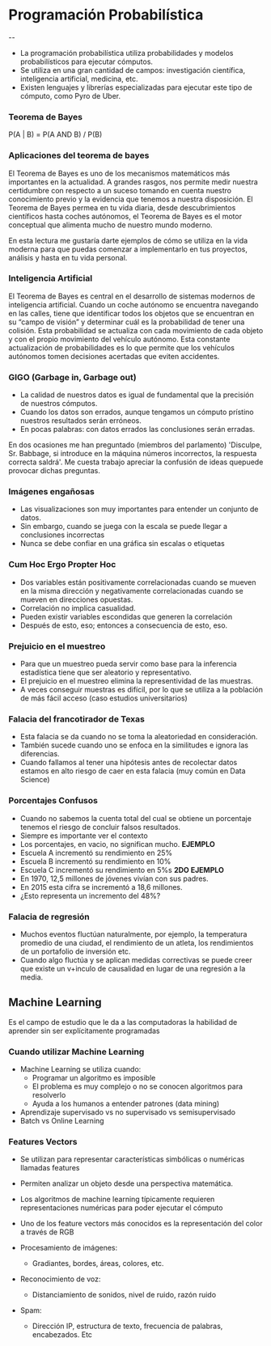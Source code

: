 # Programación Probabilística
--

- La programación probabilística utiliza probabilidades y modelos probabilísticos para ejecutar cómputos.
- Se utiliza en una gran cantidad de campos: investigación científica, inteligencia artificial, medicina, etc.
- Existen lenguajes y librerías especializadas para ejecutar este tipo de cómputo, como Pyro de Uber.

### Teorema de Bayes
P(A | B) = P(A AND B) / P(B)

### Aplicaciones del teorema de bayes
El Teorema de Bayes es uno de los mecanismos matemáticos más importantes en la actualidad. A grandes rasgos, nos permite medir nuestra certidumbre con respecto a un suceso tomando en cuenta nuestro conocimiento previo y la evidencia que tenemos a nuestra disposición. El Teorema de Bayes permea en tu vida diaria, desde descubrimientos científicos hasta coches autónomos, el Teorema de Bayes es el motor conceptual que alimenta mucho de nuestro mundo moderno.

En esta lectura me gustaría darte ejemplos de cómo se utiliza en la vida moderna para que puedas comenzar a implementarlo en tus proyectos, análisis y hasta en
tu vida personal.

### Inteligencia Artificial
El Teorema de Bayes es central en el desarrollo de sistemas modernos de inteligencia artificial. Cuando un coche autónomo se encuentra navegando en las calles, tiene que identificar todos los objetos que se encuentran en su “campo de visión” y determinar cuál es la probabilidad de tener una colisión. Esta probabilidad se actualiza con cada movimiento de cada objeto y con el propio movimiento del vehículo autónomo. Esta constante actualización de probabilidades es lo que permite que los vehículos autónomos tomen decisiones
acertadas que eviten accidentes.

### GIGO (Garbage in, Garbage out)
- La calidad de nuestros datos es igual de fundamental que la precisión de nuestros cómputos.
- Cuando los datos son errados, aunque tengamos un cómputo prístino nuestros resultados serán erróneos.
- En pocas palabras: con datos errados las conclusiones serán erradas.

En dos ocasiones me han preguntado (miembros del parlamento) 'Disculpe, Sr. Babbage, si introduce en la máquina números incorrectos, la respuesta correcta saldrá'. Me cuesta trabajo apreciar la confusión de ideas quepuede provocar dichas preguntas.

### Imágenes engañosas
- Las visualizaciones son muy importantes para entender un conjunto de datos.
- Sin embargo, cuando se juega con la escala se puede llegar a conclusiones incorrectas
- Nunca se debe confiar en una gráfica sin escalas o etiquetas

### Cum Hoc Ergo Propter Hoc
- Dos variables están positivamente correlacionadas cuando se mueven en la misma dirección y negativamente correlacionadas cuando se mueven en direcciones opuestas.
- Correlación no implica casualidad.
- Pueden existir variables escondidas que generen la correlación
- Después de esto, eso; entonces a consecuencia de esto, eso.

### Prejuicio en el muestreo
- Para que un muestreo pueda servir como base para la inferencia estadística tiene que ser aleatorio y representativo.
- El prejuicio en el muestreo elimina la representividad de las muestras.
- A veces conseguir muestras es difícil, por lo que se utiliza a la población de más fácil acceso (caso estudios universitarios)

### Falacia del francotirador de Texas
- Esta falacia se da cuando no se toma la aleatoriedad en consideración.
- También sucede cuando uno se enfoca en la similitudes e ignora las diferencias.
- Cuando fallamos al tener una hipótesis antes de recolectar datos estamos en alto riesgo de caer en esta falacia (muy común en Data Science)

### Porcentajes Confusos
- Cuando no sabemos la cuenta total del cual se obtiene un porcentaje tenemos el riesgo de concluir falsos resultados.
- Siempre es importante ver el contexto
- Los porcentajes, en vacio, no significan mucho.
**EJEMPLO**
- Escuela A incrementó su rendimiento en 25%
- Escuela B incrementó su rendimiento en 10%
- Escuela C incrementó su rendimiento en 5%s
**2DO EJEMPLO**
- En 1970, 12,5 millones de jóvenes vivían con sus padres.
- En 2015 esta cifra se incrementó a 18,6 millones.
- ¿Esto representa un incremento del 48%?

### Falacia de regresión
- Muchos eventos fluctúan naturalmente, por ejemplo, la temperatura promedio de una ciudad, el rendimiento de un atleta, los rendimientos de un portafolio de inversión etc.
- Cuando algo fluctúa y se aplican medidas correctivas se puede creer que existe un v+inculo de causalidad en lugar de una regresión a la media.

## Machine Learning
Es el campo de estudio que le da a las computadoras la habilidad de aprender sin ser explícitamente programadas

### Cuando utilizar Machine Learning
- Machine Learning se utiliza cuando:
    - Programar un algoritmo es imposible
    - El problema es muy complejo o no se conocen algoritmos para resolverlo
    - Ayuda a los humanos a entender patrones (data mining)
- Aprendizaje supervisado vs no supervisado vs semisupervisado
- Batch vs Online Learning

### Features Vectors
- Se utilizan para representar características simbólicas o numéricas llamadas features
- Permiten analizar un objeto desde una perspectiva matemática.
- Los algoritmos de machine learning típicamente requieren representaciones numéricas para poder ejecutar el cómputo
- Uno de los feature vectors más conocidos es la representación del color a través de RGB

- Procesamiento de imágenes:
    - Gradiantes, bordes, áreas, colores, etc.

- Reconocimiento de voz:
    - Distanciamiento de sonidos, nivel de ruido, razón ruido

- Spam:
    - Dirección IP, estructura de texto, frecuencia de palabras, encabezados. Etc
